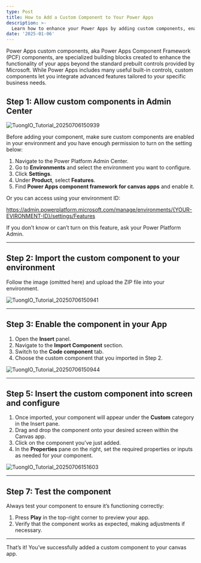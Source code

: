 ```yaml
---
type: Post
title: How to Add a Custom Component to Your Power Apps
description: >-
  Learn how to enhance your Power Apps by adding custom components, enabling reusable UI elements and improved app functionality.
date: '2025-01-06'
---
```

Power Apps custom components, aka Power Apps Component Framework (PCF) components, are specialized building blocks created to enhance the functionality of your apps beyond the standard prebuilt controls provided by Microsoft. While Power Apps includes many useful built-in controls, custom components let you integrate advanced features tailored to your specific business needs.

## Step 1: Allow custom components in Admin Center

![TuongIO_Tutorial_20250706150939](https://github.com/user-attachments/assets/eaf3afda-4841-4d1c-92dd-54672e90701e)

Before adding your component, make sure custom components are enabled in your environment and you have enough permission to turn on the setting below:

1. Navigate to the Power Platform Admin Center.  
2. Go to **Environments** and select the environment you want to configure.  
3. Click **Settings**.  
4. Under **Product**, select **Features**.  
5. Find **Power Apps component framework for canvas apps** and enable it.

Or you can access using your environment ID:

https://admin.powerplatform.microsoft.com/manage/environments/{YOUR-EVIRONMENT-ID}/settings/Features

If you don’t know or can’t turn on this feature, ask your Power Platform Admin.

---

## Step 2: Import the custom component to your environment

Follow the image (omitted here) and upload the ZIP file into your environment.

![TuongIO_Tutorial_20250706150941](https://github.com/user-attachments/assets/5d320b9d-c539-4299-bb87-bb4d0f475840)

---

## Step 3: Enable the component in your App

1. Open the **Insert** panel.  
2. Navigate to the **Import Component** section.  
3. Switch to the **Code component** tab.  
4. Choose the custom component that you imported in Step 2.

![TuongIO_Tutorial_20250706150944](https://github.com/user-attachments/assets/d99a827e-9052-4172-8df5-28118e43434a)


---

## Step 5: Insert the custom component into screen and configure

1. Once imported, your component will appear under the **Custom** category in the Insert pane.  
2. Drag and drop the component onto your desired screen within the Canvas app.  
3. Click on the component you’ve just added.  
4. In the **Properties** pane on the right, set the required properties or inputs as needed for your component.

![TuongIO_Tutorial_20250706151603](https://github.com/user-attachments/assets/21a642f1-67cd-4f8b-9315-571269d99d0e)


---

## Step 7: Test the component

Always test your component to ensure it’s functioning correctly:

1. Press **Play** in the top-right corner to preview your app.  
2. Verify that the component works as expected, making adjustments if necessary.

---

That’s it! You’ve successfully added a custom component to your canvas app.
